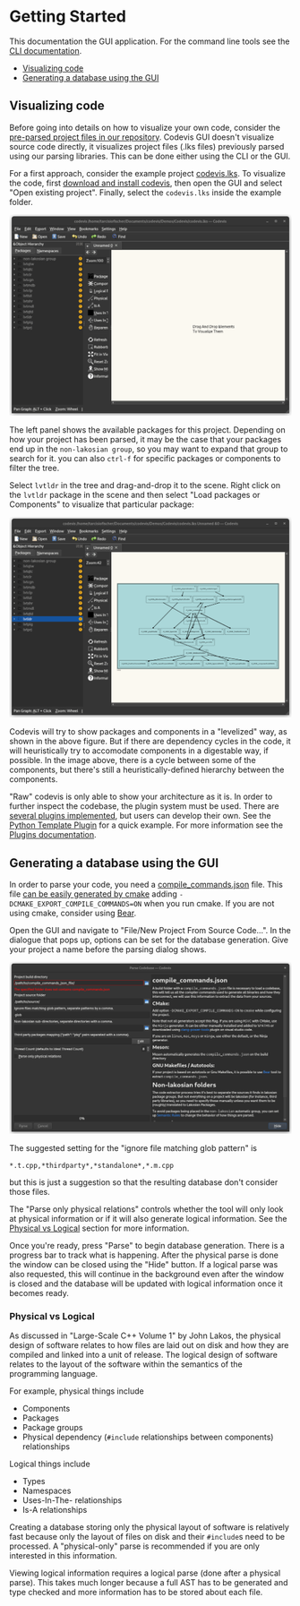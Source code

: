 # Getting Started

This documentation the GUI application. For the command line tools see the [CLI documentation](command_line_codebase_generation.md).

- [Visualizing code](#visualizing-code)
- [Generating a database using the GUI](#generating-a-database-using-the-gui)

## Visualizing code

Before going into details on how to visualize your own code, consider the [pre-parsed project files in our repository](../examples/).
Codevis GUI doesn't visualize source code directly, it visualizes project files (.lks files) previously parsed using
our parsing libraries. This can be done either using the CLI or the GUI.

For a first approach, consider the example project [codevis.lks](../examples/codevis.lks). To visualize the code, first [download and install codevis](../README.md#prebuilt-binaries), then open the GUI and select "Open existing project". Finally, select the `codevis.lks` inside the example folder.

![example-1](images/codevis-1.png)

The left panel shows the available packages for this project. Depending on how your project has been parsed, it may be
the case that your packages end up in the `non-lakosian group`, so you may want to expand that group to search for it.
you can also `ctrl-f` for specific packages or components to filter the tree.

Select `lvtldr` in the tree and drag-and-drop it to the scene. Right click on the `lvtldr` package in the scene and then
select "Load packages or Components" to visualize that particular package:

![example-2](images/codevis-2.png)

Codevis will try to show packages and components in a "levelized" way, as shown in the above figure. But if there are
dependency cycles in the code, it will heuristically try to accomodate components in a digestable way, if possible. In
the image above, there is a cycle between some of the components, but there's still a heuristically-defined hierarchy
between the components.

"Raw" codevis is only able to show your architecture as it is. In order to further inspect the codebase, the plugin system
must be used. There are [several plugins implemented](../plugins/), but users can develop their own. See the [Python Template Plugin](../plugins/python_template_plugin/) for
a quick example. For more information see the [Plugins documentation](plugins.md).


## Generating a database using the GUI

In order to parse your code, you need a [compile_commands.json](https://clang.llvm.org/docs/JSONCompilationDatabase.html) file. This file [can be easily generated by cmake](https://cmake.org/cmake/help/latest/variable/CMAKE_EXPORT_COMPILE_COMMANDS.html) adding
`-DCMAKE_EXPORT_COMPILE_COMMANDS=ON` when you run cmake. If you are not using cmake, consider using [Bear](https://github.com/rizsotto/Bear).

Open the GUI and navigate to "File/New Project From Source Code...". In the dialogue that
pops up, options can be set for the database generation. Give your project a name before the parsing dialog shows.

![example-3](images/codevis-3.png)

The suggested setting for the "ignore file matching glob pattern" is
```
*.t.cpp,*thirdparty*,*standalone*,*.m.cpp
```
but this is just a suggestion so that the resulting database don't consider those files.

The "Parse only physical relations" controls whether the tool will only look at
physical information or if it will also generate logical information. See the
[Physical vs Logical](#physical-vs-logical) section for more information.

Once you're ready, press "Parse" to begin database generation. There is a
progress bar to track what is happening. After the physical parse is done the
window can be closed using the "Hide" button. If a logical parse was also
requested, this will continue in the background even after the window is closed
and the database will be updated with logical information once it becomes ready.


### Physical vs Logical

As discussed in "Large-Scale C++ Volume 1" by John Lakos, the physical design of
software relates to how files are laid out on disk and how they are compiled
and linked into a unit of release. The logical design of software relates to
the layout of the software within the semantics of the programming language.

For example, physical things include
- Components
- Packages
- Package groups
- Physical dependency (`#include` relationships between components) relationships

Logical things include
- Types
- Namespaces
- Uses-In-The- relationships
- Is-A relationships

Creating a database storing only the physical layout of software is relatively
fast because only the layout of files on disk and their `#include`s need to be
processed. A "physical-only" parse is recommended if you are only interested in
this information.

Viewing logical information requires a logical parse (done after a physical
parse). This takes much longer because a full AST has to be generated and type
checked and more information has to be stored about each file.
